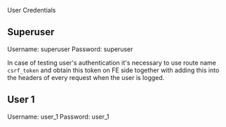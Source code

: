 User Credentials

## Superuser

Username: superuser
Password: superuser

In case of testing user's authentication it's necessary to use route name `csrf_token` and obtain this token on FE side together with adding this
into the headers of every request when the user is logged.

## User 1

Username: user_1
Password: user_1